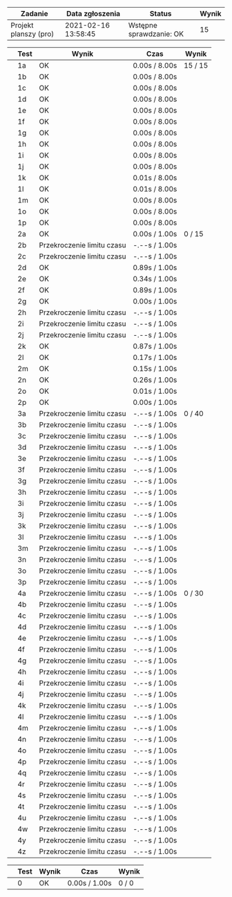 | Zadanie | Data zgłoszenia | Status | Wynik |
| --- | --- | --- | --- |
| Projekt planszy (pro) | 2021-02-16 13:58:45 |  Wstępne sprawdzanie: OK  |  15  |

|  | Test | Wynik | Czas | Wynik |
| --- | --- | --- | --- | --- |
|  |  1a      |  OK  |  0.00s / 8.00s  |  15 / 15  |
|  |  1b      |  OK  |  0.00s / 8.00s  |
|  |  1c      |  OK  |  0.00s / 8.00s  |
|  |  1d      |  OK  |  0.00s / 8.00s  |
|  |  1e      |  OK  |  0.00s / 8.00s  |
|  |  1f      |  OK  |  0.00s / 8.00s  |
|  |  1g      |  OK  |  0.00s / 8.00s  |
|  |  1h      |  OK  |  0.00s / 8.00s  |
|  |  1i      |  OK  |  0.00s / 8.00s  |
|  |  1j      |  OK  |  0.00s / 8.00s  |
|  |  1k      |  OK  |  0.01s / 8.00s  |
|  |  1l      |  OK  |  0.01s / 8.00s  |
|  |  1m      |  OK  |  0.00s / 8.00s  |
|  |  1o      |  OK  |  0.00s / 8.00s  |
|  |  1p      |  OK  |  0.00s / 8.00s  |
|  |  2a      |  OK  |  0.00s / 1.00s  |  0 / 15  |
|  |  2b      |  Przekroczenie limitu czasu  |  -.--s / 1.00s  |
|  |  2c      |  Przekroczenie limitu czasu  |  -.--s / 1.00s  |
|  |  2d      |  OK  |  0.89s / 1.00s  |
|  |  2e      |  OK  |  0.34s / 1.00s  |
|  |  2f      |  OK  |  0.89s / 1.00s  |
|  |  2g      |  OK  |  0.00s / 1.00s  |
|  |  2h      |  Przekroczenie limitu czasu  |  -.--s / 1.00s  |
|  |  2i      |  Przekroczenie limitu czasu  |  -.--s / 1.00s  |
|  |  2j      |  Przekroczenie limitu czasu  |  -.--s / 1.00s  |
|  |  2k      |  OK  |  0.87s / 1.00s  |
|  |  2l      |  OK  |  0.17s / 1.00s  |
|  |  2m      |  OK  |  0.15s / 1.00s  |
|  |  2n      |  OK  |  0.26s / 1.00s  |
|  |  2o      |  OK  |  0.01s / 1.00s  |
|  |  2p      |  OK  |  0.00s / 1.00s  |
|  |  3a      |  Przekroczenie limitu czasu  |  -.--s / 1.00s  |  0 / 40  |
|  |  3b      |  Przekroczenie limitu czasu  |  -.--s / 1.00s  |
|  |  3c      |  Przekroczenie limitu czasu  |  -.--s / 1.00s  |
|  |  3d      |  Przekroczenie limitu czasu  |  -.--s / 1.00s  |
|  |  3e      |  Przekroczenie limitu czasu  |  -.--s / 1.00s  |
|  |  3f      |  Przekroczenie limitu czasu  |  -.--s / 1.00s  |
|  |  3g      |  Przekroczenie limitu czasu  |  -.--s / 1.00s  |
|  |  3h      |  Przekroczenie limitu czasu  |  -.--s / 1.00s  |
|  |  3i      |  Przekroczenie limitu czasu  |  -.--s / 1.00s  |
|  |  3j      |  Przekroczenie limitu czasu  |  -.--s / 1.00s  |
|  |  3k      |  Przekroczenie limitu czasu  |  -.--s / 1.00s  |
|  |  3l      |  Przekroczenie limitu czasu  |  -.--s / 1.00s  |
|  |  3m      |  Przekroczenie limitu czasu  |  -.--s / 1.00s  |
|  |  3n      |  Przekroczenie limitu czasu  |  -.--s / 1.00s  |
|  |  3o      |  Przekroczenie limitu czasu  |  -.--s / 1.00s  |
|  |  3p      |  Przekroczenie limitu czasu  |  -.--s / 1.00s  |
|  |  4a      |  Przekroczenie limitu czasu  |  -.--s / 1.00s  |  0 / 30  |
|  |  4b      |  Przekroczenie limitu czasu  |  -.--s / 1.00s  |
|  |  4c      |  Przekroczenie limitu czasu  |  -.--s / 1.00s  |
|  |  4d      |  Przekroczenie limitu czasu  |  -.--s / 1.00s  |
|  |  4e      |  Przekroczenie limitu czasu  |  -.--s / 1.00s  |
|  |  4f      |  Przekroczenie limitu czasu  |  -.--s / 1.00s  |
|  |  4g      |  Przekroczenie limitu czasu  |  -.--s / 1.00s  |
|  |  4h      |  Przekroczenie limitu czasu  |  -.--s / 1.00s  |
|  |  4i      |  Przekroczenie limitu czasu  |  -.--s / 1.00s  |
|  |  4j      |  Przekroczenie limitu czasu  |  -.--s / 1.00s  |
|  |  4k      |  Przekroczenie limitu czasu  |  -.--s / 1.00s  |
|  |  4l      |  Przekroczenie limitu czasu  |  -.--s / 1.00s  |
|  |  4m      |  Przekroczenie limitu czasu  |  -.--s / 1.00s  |
|  |  4n      |  Przekroczenie limitu czasu  |  -.--s / 1.00s  |
|  |  4o      |  Przekroczenie limitu czasu  |  -.--s / 1.00s  |
|  |  4p      |  Przekroczenie limitu czasu  |  -.--s / 1.00s  |
|  |  4q      |  Przekroczenie limitu czasu  |  -.--s / 1.00s  |
|  |  4r      |  Przekroczenie limitu czasu  |  -.--s / 1.00s  |
|  |  4s      |  Przekroczenie limitu czasu  |  -.--s / 1.00s  |
|  |  4t      |  Przekroczenie limitu czasu  |  -.--s / 1.00s  |
|  |  4u      |  Przekroczenie limitu czasu  |  -.--s / 1.00s  |
|  |  4w      |  Przekroczenie limitu czasu  |  -.--s / 1.00s  |
|  |  4y      |  Przekroczenie limitu czasu  |  -.--s / 1.00s  |
|  |  4z      |  Przekroczenie limitu czasu  |  -.--s / 1.00s  |

|  | Test | Wynik | Czas | Wynik |
| --- | --- | --- | --- | --- |
|  |  0      |  OK  |  0.00s / 1.00s  |  0 / 0  |
